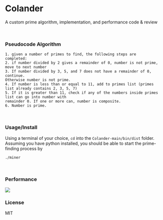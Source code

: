 # Colander
A custom prime algorithm, implementation, and performance code &amp; review

<br />

### Pseudocode Algorithm 
```
1. given a number of primes to find, the following steps are completed: 
2. if number divided by 2 gives a remainder of 0, number is not prime, move to next number
3. If number divided by 3, 5, and 7 does not have a remainder of 0, continue. 
Otherwise number is not prime.
4. If number is less than or equal to 11, add to primes list (primes list already contains 2, 3, 5, 7)
5. If it is greater than 11, check if any of the numbers inside primes list can go into number with 
remainder 0. If one or more can, number is composite.
6. Number is prime.
```

<br />

### Usage/Install

Using a terminal of your choice, ``cd`` into the ``Colander-main/bin/dist`` folder. Assuming you have python installed, you should be able to start the prime-finding process by
```bash
./miner
```

<br />

### Performance
<img src="https://i.imgur.com/MYi83Fr.png" style="background-color:white"/>

<br />

### License
MIT
